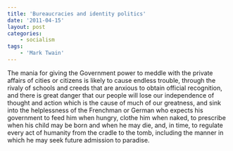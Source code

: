 ```yaml
---
title: 'Bureaucracies and identity politics'
date: '2011-04-15'
layout: post
categories:
    - socialism
tags:
    - 'Mark Twain'
---
```


The mania for giving the Government power to meddle with the private affairs of cities or citizens is likely to cause endless trouble, through the rivaly of schools and creeds that are anxious to obtain official recognition, and there is great danger that our people will lose our independence of thought and action which is the cause of much of our greatness, and sink into the helplessness of the Frenchman or German who expects his government to feed him when hungry, clothe him when naked, to prescribe when his child may be born and when he may die, and, in time, to regulate every act of humanity from the cradle to the tomb, including the manner in which he may seek future admission to paradise.